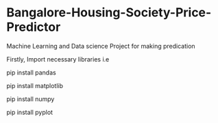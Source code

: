 # Bangalore-Housing-Society-Price-Predictor
Machine Learning and Data science Project for making predication 

Firstly, Import necessary libraries i.e

pip install pandas

pip install matplotlib

pip install numpy

pip install pyplot
